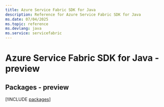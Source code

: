 ```yaml
---
title: Azure Service Fabric SDK for Java
description: Reference for Azure Service Fabric SDK for Java
ms.date: 07/04/2025
ms.topic: reference
ms.devlang: java
ms.service: servicefabric
---
```

# Azure Service Fabric SDK for Java - preview
## Packages - preview
[!INCLUDE [packages](service-fabric-index.md)]